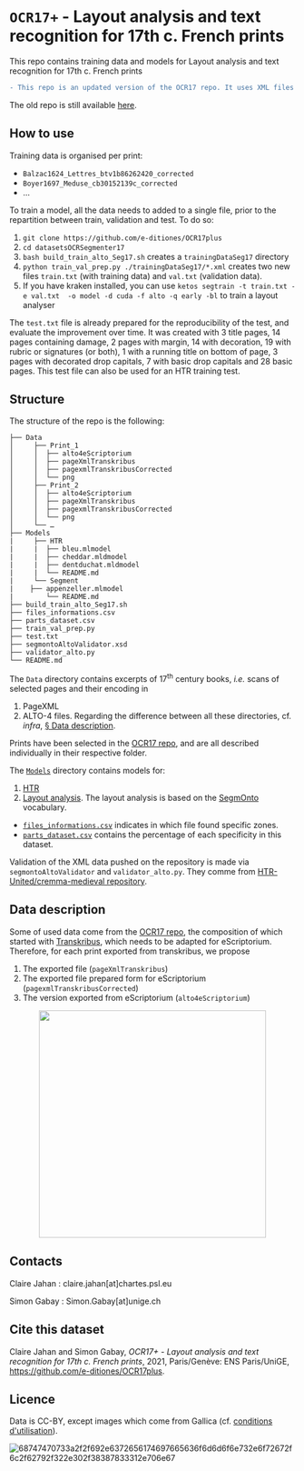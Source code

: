 # `OCR17+` - Layout analysis and text recognition for 17th c. French prints

This repo contains training data and models for Layout analysis and text recognition for 17th c. French prints

```diff
- This repo is an updated version of the OCR17 repo. It uses XML files and not .png/.txt pairs.
```

The old repo is still available <a href="https://github.com/e-ditiones/OCR17" target="_blank"> here</a>.

## How to use

Training data is organised per print:
* `Balzac1624_Lettres_btv1b86262420_corrected`
* `Boyer1697_Meduse_cb30152139c_corrected`
* …

To train a model, all the data needs to added to a single file, prior to the repartition between train, validation and test. To do so:
1. `git clone https://github.com/e-ditiones/OCR17plus`
2. `cd datasetsOCRSegmenter17`
3. `bash build_train_alto_Seg17.sh` creates a `trainingDataSeg17` directory
4. `python train_val_prep.py ./trainingDataSeg17/*.xml` creates two new files `train.txt` (with training data) and `val.txt` (validation data).
5. If you have kraken installed, you can use `ketos segtrain -t train.txt -e val.txt  -o model -d cuda -f alto -q early -bl` to train a layout analyser

The `test.txt` file is already prepared for the reproducibility of the test, and evaluate the improvement over time. It was created with 3 title pages, 14 pages containing damage, 2 pages with margin, 14 with decoration, 19 with rubric or signatures (or both), 1 with a running title on bottom of page, 3 pages with decorated drop capitals, 7 with basic drop capitals and 28 basic pages. This test file can also be used for an HTR training test.

## Structure

The structure of the repo is the following:

```
├── Data
│     ├── Print_1
│     │  ├── alto4eScriptorium
│     │  ├── pageXmlTranskribus
│     │  ├── pagexmlTranskribusCorrected
│     │  └── png
│     ├── Print_2
│     │  ├── alto4eScriptorium
│     │  ├── pageXmlTranskribus
│     │  ├── pagexmlTranskribusCorrected
│     │  └── png
│     └── …
├── Models
|     ├── HTR
|     |	 ├── bleu.mlmodel
|     |  ├── cheddar.mldmodel
|     |  ├── dentduchat.mldmodel
|     |  └── README.md
|     └── Segment
|	 ├── appenzeller.mlmodel
|        └── README.md
├── build_train_alto_Seg17.sh
├── files_informations.csv
├── parts_dataset.csv
├── train_val_prep.py
├── test.txt
├── segmontoAltoValidator.xsd
├── validator_alto.py
└── README.md
```

The ``Data`` directory contains excerpts of 17<sup>th</sup> century books, _i.e._ scans of selected pages and their encoding in
1. PageXML
2. ALTO-4 files.
Regarding the difference between all these directories, cf. _infra_, <a href="#data-description">§ Data description<a/>.

Prints have been selected in the [OCR17 repo](https://github.com/e-ditiones/OCR17), and are all 
described individually in their respective folder.
  
The [``Models``](https://github.com/e-ditiones/OCR17plus/tree/main/Model) directory contains models for:
1. [HTR](https://github.com/e-ditiones/OCR17plus/tree/main/Model/HTR)
2. [Layout analysis](https://github.com/e-ditiones/OCR17plus/tree/main/Model/Segment). The layout analysis is based on the [SegmOnto](https://github.com/SegmOnto) vocabulary.
  * [`files_informations.csv`](https://github.com/e-ditiones/OCR17plus/blob/main/files_informations.csv) indicates in which file found specific zones.
  * [``parts_dataset.csv``](https://github.com/e-ditiones/OCR17plus/blob/main/parts_dataset.csv) contains the percentage of each specificity in this dataset.

Validation of the XML data pushed on the repository is made via ``segmontoAltoValidator`` and ``validator_alto.py``. They comme from [HTR-United/cremma-medieval repository](https://github.com/HTR-United/cremma-medieval).

## Data description
Some of used data come from the [OCR17 repo](https://github.com/e-ditiones/OCR17), the composition of which started 
with [Transkribus](https://readcoop.eu/transkribus), which needs to be adapted for eScriptorium. Therefore, for each print exported from transkribus, we propose
1. The exported file (`pageXmlTranskribus`)
2. The exported file prepared form for eScriptorium (`pagexmlTranskribusCorrected`)
3. The version exported from eScriptorium (`alto4eScriptorium`)

<p align="center">
  <img src="img/general_flowchart.png" width="400"/>
</p>

## Contacts
Claire Jahan : claire.jahan[at]chartes.psl.eu

Simon Gabay : Simon.Gabay[at]unige.ch

## Cite this dataset
Claire Jahan and Simon Gabay, _OCR17+ - Layout analysis and text recognition for 17th c. French prints_, 2021, Paris/Genève: ENS Paris/UniGE,  
https://github.com/e-ditiones/OCR17plus.

## Licence
Data is CC-BY, except images which come from Gallica 
(cf. [conditions d'utilisation](https://gallica.bnf.fr/edit/und/conditions-dutilisation-des-contenus-de-gallica)).

![68747470733a2f2f692e6372656174697665636f6d6d6f6e732e6f72672f6c2f62792f322e302f38387833312e706e67](https://user-images.githubusercontent.com/56683417/115237678-2150d080-a11d-11eb-903e-5a26587e12e1.png)

